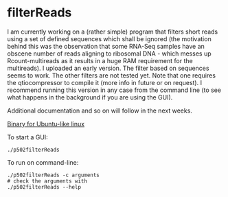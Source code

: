 filterReads
===========

I am currently working on a (rather simple) program that filters short reads using a set of defined sequences which shall be ignored (the motivation behind this was the observation that some RNA-Seq samples have an obscene number of reads aligning to ribosomal DNA - which messes up Rcount-multireads as it results in a huge RAM requirement for the multireads). I uploaded an early version. The filter based on sequences seems to work. The other filters are not tested yet. Note that one requires the qtiocompressor to compile it (more info in future or on request). I recommend running this version in any case from the command line (to see what happens in the background if you are using the GUI).

Additional documentation and so on will follow in the next weeks.

[Binary for Ubuntu-like linux](https://github.com/MWSchmid/filterReads/blob/master/p502filterReads_linux_64bit?raw=true)

To start a GUI:

```shell
./p502filterReads
```

To run on command-line:

```shell
./p502filterReads -c arguments
# check the arguments with
./p502filterReads --help
```
